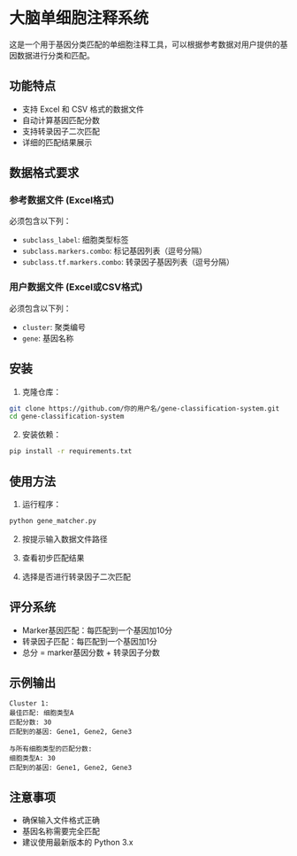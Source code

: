 # 大脑单细胞注释系统

这是一个用于基因分类匹配的单细胞注释工具，可以根据参考数据对用户提供的基因数据进行分类和匹配。

## 功能特点

- 支持 Excel 和 CSV 格式的数据文件
- 自动计算基因匹配分数
- 支持转录因子二次匹配
- 详细的匹配结果展示

## 数据格式要求

### 参考数据文件 (Excel格式)
必须包含以下列：
- `subclass_label`: 细胞类型标签
- `subclass.markers.combo`: 标记基因列表（逗号分隔）
- `subclass.tf.markers.combo`: 转录因子基因列表（逗号分隔）

### 用户数据文件 (Excel或CSV格式)
必须包含以下列：
- `cluster`: 聚类编号
- `gene`: 基因名称

## 安装

1. 克隆仓库：
```bash
git clone https://github.com/你的用户名/gene-classification-system.git
cd gene-classification-system
```

2. 安装依赖：
```bash
pip install -r requirements.txt
```

## 使用方法

1. 运行程序：
```bash
python gene_matcher.py
```

2. 按提示输入数据文件路径

3. 查看初步匹配结果

4. 选择是否进行转录因子二次匹配

## 评分系统

- Marker基因匹配：每匹配到一个基因加10分
- 转录因子匹配：每匹配到一个基因加1分
- 总分 = marker基因分数 + 转录因子分数

## 示例输出

```
Cluster 1:
最佳匹配: 细胞类型A
匹配分数: 30
匹配到的基因: Gene1, Gene2, Gene3

与所有细胞类型的匹配分数:
细胞类型A: 30
匹配到的基因: Gene1, Gene2, Gene3
```

## 注意事项

- 确保输入文件格式正确
- 基因名称需要完全匹配
- 建议使用最新版本的 Python 3.x
